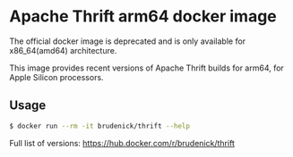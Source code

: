 # Apache Thrift arm64 docker image

The official docker image is deprecated and is only available for x86_64(amd64) architecture.

This image provides recent versions of Apache Thrift builds for arm64, for Apple Silicon processors.

## Usage

```sh
$ docker run --rm -it brudenick/thrift --help
```

Full list of versions: https://hub.docker.com/r/brudenick/thrift